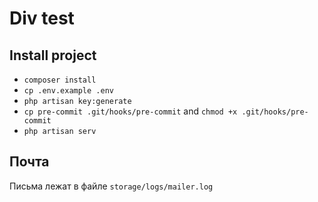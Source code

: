 # Div test

## Install project
- `composer install`
- `cp .env.example .env`
- `php artisan key:generate`
- `cp pre-commit .git/hooks/pre-commit` and `chmod +x .git/hooks/pre-commit`
- `php artisan serv`


## Почта
Письма лежат в файле `storage/logs/mailer.log`

